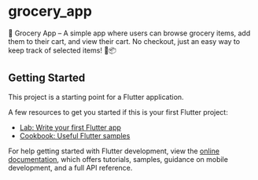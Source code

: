 # grocery_app

🛒 Grocery App – A simple app where users can browse grocery items, add them to their cart, and view their cart. No checkout, just an easy way to keep track of selected items! 🥦📦

## Getting Started

This project is a starting point for a Flutter application.

A few resources to get you started if this is your first Flutter project:

- [Lab: Write your first Flutter app](https://docs.flutter.dev/get-started/codelab)
- [Cookbook: Useful Flutter samples](https://docs.flutter.dev/cookbook)

For help getting started with Flutter development, view the
[online documentation](https://docs.flutter.dev/), which offers tutorials,
samples, guidance on mobile development, and a full API reference.
